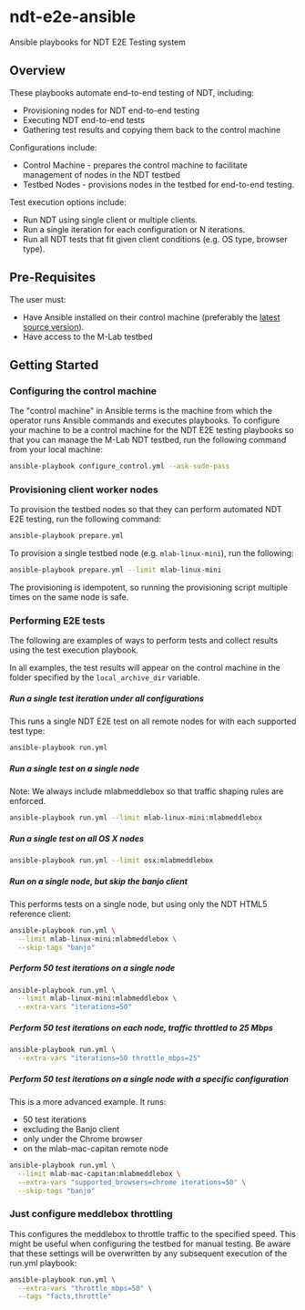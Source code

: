 # ndt-e2e-ansible
Ansible playbooks for NDT E2E Testing system

## Overview

These playbooks automate end-to-end testing of NDT, including:

* Provisioning nodes for NDT end-to-end testing
* Executing NDT end-to-end tests
* Gathering test results and copying them back to the control machine

Configurations include:

* Control Machine - prepares the control machine to facilitate management of
  nodes in the NDT testbed
* Testbed Nodes - provisions nodes in the testbed for end-to-end testing.

Test execution options include:

* Run NDT using single client or multiple clients.
* Run a single iteration for each configuration or N iterations.
* Run all NDT tests that fit given client conditions (e.g. OS type, browser
  type).

## Pre-Requisites

The user must:

* Have Ansible installed on their control machine (preferably the
[latest source version](http://docs.ansible.com/ansible/intro_installation.html#running-from-source)).
* Have access to the M-Lab testbed

## Getting Started

### Configuring the control machine

The "control machine" in Ansible terms is the machine from which the operator
runs Ansible commands and executes playbooks. To configure your machine to be a
control machine for the NDT E2E testing playbooks so that you can manage the
M-Lab NDT testbed, run the following command from your local machine:

```bash
ansible-playbook configure_control.yml --ask-sudo-pass
```

### Provisioning client worker nodes

To provision the testbed nodes so that they can perform automated NDT E2E
testing, run the following command:

```bash
ansible-playbook prepare.yml
```

To provision a single testbed node (e.g. `mlab-linux-mini`), run the following:

```bash
ansible-playbook prepare.yml --limit mlab-linux-mini
```

The provisioning is idempotent, so running the provisioning script multiple
times on the same node is safe.

### Performing E2E tests

The following are examples of ways to perform tests and collect results using
the test execution playbook.

In all examples, the test results will appear on the control machine in the
folder specified by the `local_archive_dir` variable.

##### Run a single test iteration under all configurations

This runs a single NDT E2E test on all remote nodes for with each supported test
type:

```bash
ansible-playbook run.yml
```

##### Run a single test on a single node

Note: We always include mlabmeddlebox so that traffic shaping rules are
enforced.

```bash
ansible-playbook run.yml --limit mlab-linux-mini:mlabmeddlebox
```

##### Run a single test on all OS X nodes

```bash
ansible-playbook run.yml --limit osx:mlabmeddlebox
```

##### Run on a single node, but skip the banjo client

This performs tests on a single node, but  using only the NDT HTML5 reference client:

```bash
ansible-playbook run.yml \
  --limit mlab-linux-mini:mlabmeddlebox \
  --skip-tags "banjo"
```

##### Perform 50 test iterations on a single node

```bash
ansible-playbook run.yml \
  --limit mlab-linux-mini:mlabmeddlebox \
  --extra-vars "iterations=50"
```

##### Perform 50 test iterations on each node, traffic throttled to 25 Mbps

```bash
ansible-playbook run.yml \
  --extra-vars "iterations=50 throttle_mbps=25"
```

##### Perform 50 test iterations on a single node with a specific configuration

This is a more advanced example. It runs:

* 50 test iterations
* excluding the Banjo client
* only under the Chrome browser
* on the mlab-mac-capitan remote node

```bash
ansible-playbook run.yml \
  --limit mlab-mac-capitan:mlabmeddlebox \
  --extra-vars "supported_browsers=chrome iterations=50" \
  --skip-tags "banjo"
```

### Just configure meddlebox throttling

This configures the meddlebox to throttle traffic to the specified speed. This
might be useful when configuring the testbed for manual testing. Be aware that
these settings will be overwritten by any subsequent execution of the run.yml
playbook:

```bash
ansible-playbook run.yml \
  --extra-vars "throttle_mbps=50" \
  --tags "facts,throttle"
```

